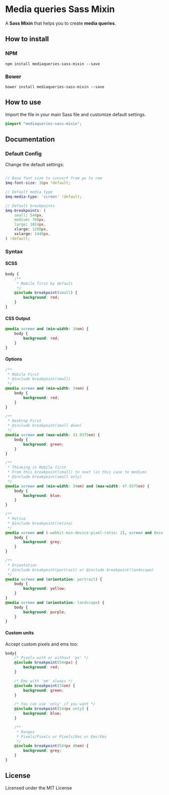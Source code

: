 # Media queries Sass Mixin

A **Sass Mixin** that helps you to create **media queries**.

## How to install

### NPM

```
npm install mediaqueries-sass-mixin --save
```

### Bower

```
bower install mediaqueries-sass-mixin --save
```

## How to use

Import the file in your main Sass file and customize default settings.

```scss
@import "mediaqueries-sass-mixin";
```

## Documentation

### Default Config

Change the default settings:

```scss

// Base font size to convert from px to rem
$mq-font-size: 16px !default;

// Default media type
$mq-media-type: 'screen' !default;

// Default breakpoints
$mq-breakpoints: (
    small: 544px,
    medium: 768px,
    large: 1024px,
    xlarge: 1200px,
    xxlarge: 1440px,
) !default;
```

### Syntax

#### SCSS

```scss
body {
    /**
     * Mobile first by default
     */
    @include breakpoint(small) {
        background: red;
    }
}
```

#### CSS Output

```css
@media screen and (min-width: 34em) {
    body {
        background: red;
    }
}
```

#### Options

```css
/**
 * Mobile First
 * @include breakpoint(small)
 */
@media screen and (min-width: 34em) {
    body {
        background: red;
    }
}

/**
 * Desktop First
 * @include breakpoint(small down)
 */
@media screen and (max-width: 33.9375em) {
    body {
        background: green;
    }
}

/**
 * Thinking in Mobile first
 * From this breakpoint(small) to next (in this case to medium)
 * @include breakpoint(small only)
 */
@media screen and (min-width: 34em) and (max-width: 47.9375em) {
    body {
        background: blue;
    }
}

/**
 * Retina
 * @include breakpoint(retina)
 */
@media screen and (-webkit-min-device-pixel-ratio: 2), screen and (min-resolution: 192dpi) {
    body {
        background: grey;
    }
}

/**
 * Orientation
 * @include breakpoint(portrait) or @include breakpoint(landscape)
 */
@media screen and (orientation: portrait) {
    body {
        background: yellow;
    }
}
@media screen and (orientation: landscape) {
    body {
        background: purple;
    }
}
```

#### Custom units

Accept custom pixels and ems too:

```scss
body{
    /* Pixels with or without 'px' */
    @include breakpoint(544px) {
        background: red;
    }

    /* Ems with 'em' always */
    @include breakpoint(34em) {
        background: green;
    }

    /* You can use 'only' if you want */
    @include breakpoint(544px only) {
        background: blue;
    }

    /**
     * Ranges
     * Pixels/Pixels or Pixels/Ems or Ems/Ems
     */
    @include breakpoint(544px 40em) {
        background: grey;
    }
}
```

## License

Licensed under the MIT License
